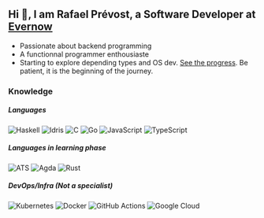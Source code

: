 ## Hi 👋, I am Rafael Prévost, a Software Developer at [Evernow](https://www.evernow.com) 

- Passionate about backend programming 
- A functionnal programmer enthousiaste 
- Starting to explore depending types and OS dev. [See the progress](https://rafaelriv.github.io/piblog/). Be patient, it is the beginning of the journey.

### Knowledge

##### Languages
![Haskell](https://img.shields.io/badge/haskell-%23239120.svg?style=for-the-badge&logo=haskell&logoColor=white)
![Idris](https://img.shields.io/badge/idris-%23239120.svg?style=for-the-badge&logo=idris&logoColor=white)
![C](https://img.shields.io/badge/c-%23239120.svg?style=for-the-badge&logo=c&logoColor=white)
![Go](https://img.shields.io/badge/go-%2300ADD8.svg?style=for-the-badge&logo=go&logoColor=white)
![JavaScript](https://img.shields.io/badge/javascript-%23323330.svg?style=for-the-badge&logo=javascript&logoColor=%23F7DF1E)
![TypeScript](https://img.shields.io/badge/typescript-%23007ACC.svg?style=for-the-badge&logo=typescript&logoColor=white)

##### Languages in learning phase

![ATS](https://img.shields.io/badge/ats-%23239120.svg?style=for-the-badge&logo=ats&logoColor=white)
![Agda](https://img.shields.io/badge/agda-%23239120.svg?style=for-the-badge&logo=agda&logoColor=white)
![Rust](https://img.shields.io/badge/rust-%23239120.svg?style=for-the-badge&logo=rust&logoColor=white)

##### DevOps/Infra (Not a specialist)
![Kubernetes](https://img.shields.io/badge/kubernetes-%23326ce5.svg?style=for-the-badge&logo=kubernetes&logoColor=white)
![Docker](https://img.shields.io/badge/docker-%230db7ed.svg?style=for-the-badge&logo=docker&logoColor=white)
![GitHub Actions](https://img.shields.io/badge/github%20actions-%232671E5.svg?style=for-the-badge&logo=githubactions&logoColor=white)
![Google Cloud](https://img.shields.io/badge/GoogleCloud-%234285F4.svg?style=for-the-badge&logo=google-cloud&logoColor=white)


